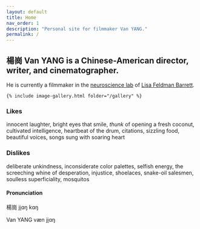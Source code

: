 ```yaml
---
layout: default
title: Home
nav_order: 1
description: "Personal site for filmmaker Van YANG."
permalink: /
---
```


## 楊崗 Van YANG is a Chinese-American director, writer, and cinematographer.

He is currently a filmmaker in the [neuroscience lab](https://www.affective-science.org/) of [Lisa Feldman Barrett](https://lisafeldmanbarrett.com/).

`{% include image-gallery.html folder="/gallery" %}`

### Likes
innocent laughter, bright eyes that smile, *thunk* of opening a fresh coconut, cultivated intelligence, heartbeat of the drum, citations, sizzling food, beautiful voices, songs sung with soaring heart

### Dislikes
deliberate unkindness, inconsiderate color palettes, selfish energy, the screeching whine of desperation, injustice, shoelaces, snake-oil salesmen, soulless superficiality, mosquitos

#### Pronunciation
楊崗  ji̯ɑŋ kɑŋ 

Van YANG væn ji̯ɑŋ